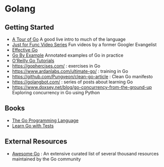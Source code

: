 # Golang

## Getting Started

* [A Tour of Go](https://tour.golang.org/) A good live intro to much of the language
* [Just for Func Video Series](https://www.youtube.com/channel/UC_BzFbxG2za3bp5NRRRXJSw) Fun videos by a former Googler Evangelist
* [Effective Go](https://golang.org/doc/effective_go.html)
* [Go By Example](https://gobyexample.com/) Annotated examples of Go in practice
* [O'Reilly Go Tutorials](https://learning.oreilly.com/videos/ultimate-go-programming/9780134757476)
* https://gophercises.com/ : exercises in Go
* https://www.ardanlabs.com/ultimate-go/ : training in Go
* https://github.com/Pungyeon/clean-go-article : Clean Go manifesto
* https://golangbot.com/ : series of posts about learning Go
* https://www.doxsey.net/blog/go-concurrency-from-the-ground-up Exploring concurrency in Go using Python

## Books

* [The Go Programming Language](https://www.gopl.io/)
* [Learn Go with Tests](https://quii.gitbook.io/learn-go-with-tests/)

## External Resources

* [Awesome Go](https://github.com/avelino/awesome-go) : An extensive curated list of several thousand resources maintained by the Go community
